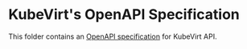 # KubeVirt's OpenAPI Specification

This folder contains an [OpenAPI specification](https://github.com/OAI/OpenAPI-Specification) for KubeVirt API.
